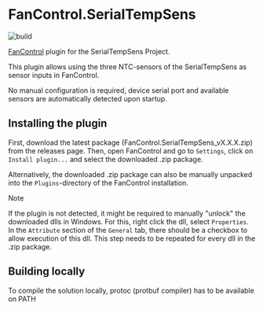 # FanControl.SerialTempSens
![build](https://github.com/oschmidh/FanControl.SerialTempSens/actions/workflows/build.yaml/badge.svg?branch=main)

[FanControl](https://getfancontrol.com/) plugin for the SerialTempSens Project.

This plugin allows using the three NTC-sensors of the SerialTempSens as sensor inputs in FanControl.

No manual configuration is required, device serial port and available sensors are automatically detected upon startup.

## Installing the plugin

First, download the latest package (FanControl.SerialTempSens_vX.X.X.zip) from the releases page.
Then, open FanControl and go to `Settings`, click on `Install plugin...` and select the downloaded .zip package.

Alternatively, the downloaded .zip package can also be manually unpacked into the `Plugins`-directory of the FanControl installation.

> [!NOTE]
> If the plugin is not detected, it might be required to manually "unlock" the downloaded dlls in Windows.
> For this, right click the dll, select `Properties`.
> In the `Attribute` section of the `General` tab, there should be a checkbox to allow execution of this dll.
> This step needs to be repeated for every dll in the .zip package.

## Building locally

To compile the solution locally, protoc (protbuf compiler) has to be available on PATH
